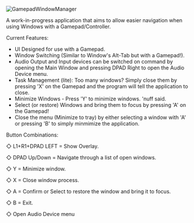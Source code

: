 ![GamepadWindowManager](https://github.com/ACCESSDENIIED/WindowsConsoleOS/assets/100420164/d587919f-5935-4168-8532-7fa03fafe2fe)

A work-in-progress application that aims to allow easier navigation when using Windows with a Gamepad/Controller.

Current Features:

- UI Designed for use with a Gamepad.
- Window Switching (Similar to Window's Alt-Tab but with a Gamepad!).
- Audio Output and Input devices can be switched on command by opening the Main Window and pressing DPAD Right to open the Audio Device menu.
- Task Management (lite): Too many windows? Simply close them by pressing 'X' on the Gamepad and the program will tell the application to close.
- Minimize Windows - Press 'Y' to minimize windows. 'nuff said.
- Select (or restore) Windows and bring them to focus by pressing 'A' on the Gamepad!
- Close the menu (Minimize to tray) by either selecting a window with 'A' or pressing 'B' to simply minmimize the application. 

Button Combinations:

◇ L1+R1+DPAD LEFT = Show Overlay.

◇ DPAD Up/Down = Navigate through a list of open windows.

◇ Y = Minimize window.

◇ X = Close window process.

◇ A = Confirm or Select to restore the window and bring it to focus.

◇ B = Exit.

◇ Open Audio Device menu
